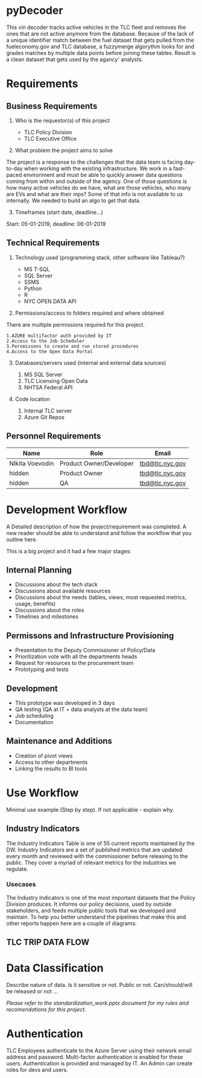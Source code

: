 # pyDecoder

This vin decoder tracks active vehicles in the TLC fleet and removes the ones that are not active anymore from the database. Because of the lack of a unique identifier match between the fuel dataset that gets pulled from the fueleconomy.gov and TLC database, a fuzzymerge algorythm looks for and grades matches by multiple data points before joining these tables. Result is a clean dataset that gets used by the agancy' analysts. 

# Requirements

## Business Requirements

1. Who is the requestor(s) of this project

    - TLC Policy Division
    - TLC Executive Office

2. What problem the project aims to solve

The project is a response to the challenges that the data team is facing day-to-day when working with the existing infrastructure. We work in a fast-paced environment and must be able to quickly answer data questions coming from within and outside of the agency. One of those questions is how many active vehicles do we have, what are those vehicles, who many are EVs and what are their mps? Some of that info is not available to us internally. We needed to build an algo to get that data.   

3. Timeframes (start date, deadline...)

Start: 05-01-2019, deadline: 06-01-2019

## Technical Requirements

1. Technology used (programming stack, other software like Tableau?)

    - MS T-SQL 
    - SQL Server 
    - SSMS 
    - Python 
    - R
    - NYC OPEN DATA API

2. Permissions/access to folders required and where obtained

There are multiple permissions required for this project.

    1.AZURE multifactor auth provided by IT
    2.Access to the Job Scheduler 
    3.Persmissons to create and run stored procedures
    4.Access to the Open Data Portal


3. Databases/servers used (internal and external data sources)

    1. MS SQL Server
    2. TLC Licensing Open Data
    3. NHTSA Federal API


4. Code location

    1. Internal TLC server
    2. Azure Git Repos


## Personnel Requirements

| Name | Role | Email |
|--|--|--|
| NIkita Voevodin | Product Owner/Developer | tbd@tlc.nyc.gov |
| hidden | Product Owner | tbd@tlc.nyc.gov |
| hidden | QA | tbd@tlc.nyc.gov |


# Development Workflow

A Detailed description of how the project/requirement was completed. A new reader should be able to understand and follow the workflow that you outline here.

This is a big project and it had a few major stages:

## Internal Planning

- Discussions about the tech stack
- Discussions about available resources
- Discussions about the needs (tables, views, most requested metrics, usage, benefits)
- Discussions about the roles
- Timelines and milestones

## Permissons and Infrastructure Provisioning

- Presentation to the Deputy Commissioner of Policy/Data
- Prioritization vote with all the departments heads
- Request for resources to the procurement team 
- Prototyping and tests

## Development

- This prototype was developed in 3 days
- QA testing (QA at IT + data analysts at the data team)
- Job scheduling
- Documentation

## Maintenance and Additions

- Creation of pivot views
- Access to other departments
- Linking the results to BI tools


# Use Workflow

Minimal use example (Step by step). If not applicable - explain why.

## Industry Indicators
The Industry Indicators Table is one of 55 current reports maintained by the DW. Industry Indicators are a set of published metrics that are updated every month and reviewed with the commissioner before releasing to the public. They cover a myriad of relevant metrics for the industries we regulate.

### Usecases

The Industry Indicators is one of the most important datasets that the Policy Division produces. It informs our policy decisions, used by outside stakeholders, and feeds multiple public tools that we developed and maintain. To help you better understand the pipelines that make this and other reports happen here are a couple of diagrams:

## TLC TRIP DATA FLOW


# Data Classification

Describe nature of data. Is it sensitive or not. Public or not. Can/should/will be released or not ...

*Please refer to the standardization_work.pptx document for my rules and recomendations for this project.*

# Authentication

TLC Employees authenticate to the Azure Server using their network email address and password. Multi-factor authentication is enabled for these users. Authentication is provided and managed by IT. An Admin can create roles for devs and users.

